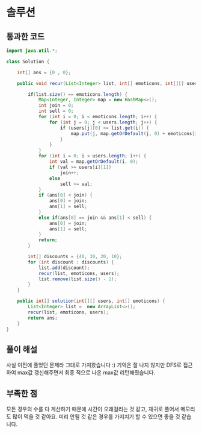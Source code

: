 # 솔루션

## 통과한 코드

```java
import java.util.*;

class Solution {

	int[] ans = {0 , 0};

	public void recur(List<Integer> list, int[] emoticons, int[][] users) {

		if(list.size() == emoticons.length) {
			Map<Integer, Integer> map = new HashMap<>();
			int join = 0;
			int sell = 0;
			for (int i = 0; i < emoticons.length; i++) {
				for (int j = 0; j < users.length; j++) {
					if (users[j][0] <= list.get(i)) {
						map.put(j, map.getOrDefault(j, 0) + emoticons[i] * (100 - list.get(i)) / 100);
					}
				}
			}
			for (int i = 0; i < users.length; i++) {
				int val = map.getOrDefault(i, 0);
				if (val >= users[i][1])
					join++;
				else
					sell += val;
			}
			if (ans[0] < join) {
				ans[0] = join;
				ans[1] = sell;
			}
			else if(ans[0] == join && ans[1] < sell) {
				ans[0] = join;
				ans[1] = sell;
			}
			return;
		}

		int[] discounts = {40, 30, 20, 10};
		for (int discount : discounts) {
			list.add(discount);
			recur(list, emoticons, users);
			list.remove(list.size() - 1);
		}
	}

	public int[] solution(int[][] users, int[] emoticons) {
		List<Integer> list =  new ArrayList<>();
		recur(list, emoticons, users);
		return ans;
	}
}
```

## 풀이 해설

사실 이전에 풀었던 문제라 그대로 가져왔습니다 :)
기억은 잘 나지 않지만 DFS로 접근하여 max값 갱신해주면서 최종 적으로 나온 max값 리턴해줬습니다.


## 부족한 점

모든 경우의 수를 다 계산하기 때문에 시간이 오래걸리는 것 같고, 재귀로 풀어서 메모리도 많이 먹을 것 같아요.
미리 안될 것 같은 경우를 가지치기 할 수 있으면 좋을 것 같습니다.